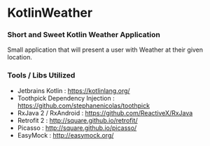# KotlinWeather
### Short and Sweet Kotlin Weather Application

Small application that will present a user with Weather at their given location.

### Tools / Libs Utilized
- Jetbrains Kotlin : https://kotlinlang.org/
- Toothpick Dependency Injection : https://github.com/stephanenicolas/toothpick
- RxJava 2 / RxAndroid : https://github.com/ReactiveX/RxJava
- Retrofit 2 : http://square.github.io/retrofit/
- Picasso : http://square.github.io/picasso/
- EasyMock : http://easymock.org/
